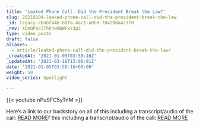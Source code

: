 ```yaml
---
title: 'Leaked Phone Call: Did the President Break the Law?'
slug: 20210104-leaked-phone-call-did-the-president-break-the-law
_id: legacy-2babf44b-b8fa-4ac1-a0b9-704298a4c7fd
_rev: XOnQP8cIThhnw9BWFxY3pZ
type: video_posts
draft: false
aliases:
  - article/leaked-phone-call-did-the-president-break-the-law/
_createdAt: '2021-01-05T03:58:16Z'
_updatedAt: '2021-03-16T13:06:01Z'
date: '2021-01-05T03:58:16+00:00'
weight: 50
video_series: Spotlight

---
```

{{< youtube nPuSFC5yTnM >}}

Here’s a link to our backstory on all of this including a transcript/audio of the call: [READ MORE](https://smarthernews.com/article/ga-trump-phone-call/)f this including a transcript/audio of the call: [READ MORE](https://smarthernews.com/article/ga-trump-phone-call/)